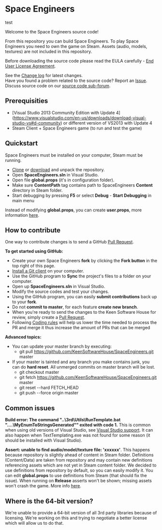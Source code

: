 Space Engineers
===============

test

Welcome to the Space Engineers source code! 

From this repository you can build Space Engineers. To play Space Engineers you need to own the game on Steam. Assets (audio, models, textures) are not included in this repository.

Before downloading the source code please read the EULA carefully - [End User License Agreement](https://github.com/KeenSoftwareHouse/SpaceEngineers/blob/master/EULA.txt).

See the [Change log](https://github.com/KeenSoftwareHouse/SpaceEngineers/wiki/Change-log) for latest changes.   
Have you found a problem related to the source code? Report an [Issue](https://github.com/KeenSoftwareHouse/SpaceEngineers/issues).   
Discuss source code on our [source code sub-forum](http://forum.keenswh.com/forums/source-code.423135/).

Prerequisities
--------------
- [Visual Studio 2013 Community Edition with Update 4] (https://www.visualstudio.com/en-us/downloads/download-visual-studio-vs#d-community) or different version of VS2013 with Update 4
- Steam Client + Space Engineers game (to run and test the game)

Quickstart
----------
Space Engineers must be installed on your computer, Steam must be running.

- [Clone](github-windows://openRepo/https://github.com/KeenSoftwareHouse/SpaceEngineers) or [download](https://github.com/KeenSoftwareHouse/SpaceEngineers/archive/master.zip) and unpack the repository.
- Open **SpaceEngineers.sln** in Visual Studio.
- Open file **global.props** (it's in configuration folder).
- Make sure **ContentPath** tag contains path to SpaceEngineers **Content** directory in Steam folder.
- Start debugging by pressing **F5** or select **Debug** - **Start Debugging** in main menu

Instead of modifying **global.props**, you can create **user.props**, more information [here](https://github.com/KeenSoftwareHouse/SpaceEngineers/wiki/Initial-setup).

How to contribute
-----------------

One way to contribute changes is to send a GitHub [Pull Request](https://help.github.com/articles/using-pull-requests).

**To get started using GitHub:**

- Create your own Space Engineers **fork** by clicking the __Fork button__ in the top right of this page.
- [Install a Git client](http://help.github.com/articles/set-up-git) on your computer.
- Use the GitHub program to **Sync** the project's files to a folder on your computer.
- Open up **SpaceEngineers.sln** in Visual Studio.
- Modify the source codes and test your changes.
- Using the GitHub program, you can easily **submit contributions** back up to your **fork**.
- Do not **commit to master**, for each feature **create new branch**.
- When you're ready to send the changes to the Keen Software House for review, simply create a [Pull Request](https://help.github.com/articles/using-pull-requests).
- Following [Coding rules](https://github.com/KeenSoftwareHouse/SpaceEngineers/wiki/Coding-rules) will help us lower the time needed to process the PR and merge it thus increase the amount of PRs that can be merged

**Advanced topics:**
- You can update your master branch by executing:
  - git pull https://github.com/KeenSoftwareHouse/SpaceEngineers.git master
- If your master is tainted and any branch you make contains junk, you can do **hard reset**. All unmerged commits on master branch will be lost.
  - git checkout master
  - git fetch https://github.com/KeenSoftwareHouse/SpaceEngineers.git master
  - git reset --hard FETCH_HEAD
  - git push --force origin master

Common issues
-------------
**Build error: The command "..\3rd\Utils\RunTemplate.bat "....\MyEnumToStringsGenerated"" exited with code 1.**
This is common when using old versions of Visual Studio, see [Visual Studio support](https://github.com/KeenSoftwareHouse/SpaceEngineers/wiki/Visual-Studio-support). It can also happen when  TextTemplating.exe was not found for some reason (it should be installed with Visual Studio).

**Assert: unable to find audio/model/texture file: 'xxxxxx'**.
This happens because repository is slightly ahead of content in Steam folder. Definitions (Content/Data) are taken from repository and may contain new definitions referencing assets which are not yet in Steam content folder. We decided to use definitions from repository by default, so you can easily modify it. You can edit **global.props** to use definitions from Steam (that should fix the issue). When running on **Release** asserts won't be shown; missing assets won't crash the game.  More info [here](https://github.com/KeenSoftwareHouse/SpaceEngineers/wiki/Initial-setup#setting-path-to-the-games-content).

Where is the 64-bit version?
------------------------

We're unable to provide a 64-bit version of all 3rd party libraries because of licensing. We're working on this and trying to negotiate a better license which will allow us to do that.
